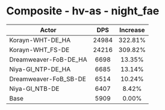 # Composite - hv-as - night_fae
| Actor | DPS | Increase |
|---|:---:|:---:|
|Korayn-WHT-DE_HA|24984|322.81%|
|Korayn-WHT_FS-DE|24216|309.82%|
|Dreamweaver-FoB-DE_HA|6698|13.35%|
|Niya-GI_NTP-DE_HA|6685|13.14%|
|Dreamweaver-FoB_SB-DE|6514|10.24%|
|Niya-GI_NTB-DE|6407|8.42%|
|Base|5909|0.00%|
